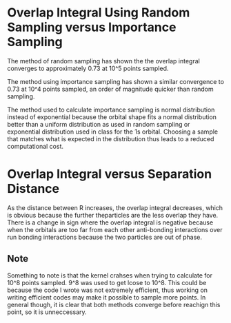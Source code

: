 # Overlap Integral Using Random Sampling versus Importance Sampling
The method of random sampling has shown the the overlap integral converges to approximately 0.73 at 10^5 points sampled. 

The method using importance sampling has shown a similar convergence to 0.73 at 10^4 points sampled, an order of magnitude quicker than random sampling. 

The method used to calculate importance sampling is normal distribution instead of exponential because the orbital shape fits a normal distribution better than a uniform distribution as used in random sampling or exponential distribution used in class for the 1s orbital. Choosing a sample that matches what is expected in the distribution thus leads to a reduced computational cost. 

# Overlap Integral versus Separation Distance
As the distance between R increases, the overlap integral decreases, which is obvious because the further theparticles are the less overlap they have. There is a change in sign where the overlap integral is negative because when the orbitals are too far from each other anti-bonding interactions over run bonding interactions because the two particles are out of phase. 

## Note
Something to note is that the kernel crahses when trying to calculate for 10^8 points sampled. 9^8 was used to get lcose to 10^8. This could be because the code I wrote was not extremely efficient, thus working on writing efficient codes may make it possible to sample more points. In general though, it is clear that both methods converge before reachign this point, so it is unneccessary. 
